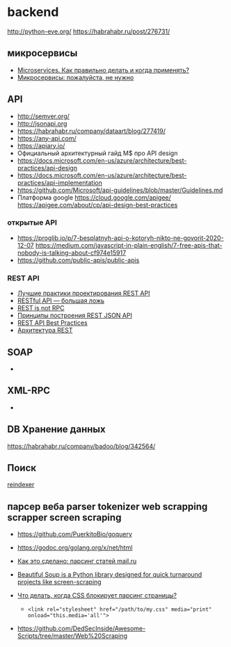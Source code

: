 #  backend

http://python-eve.org/
https://habrahabr.ru/post/276731/

## микросервисы

 * [Microservices. Как правильно делать и когда применять?](https://habr.com/company/dataart/blog/280083/)
 * [Микросервисы: пожалуйста, не нужно](https://habr.com/post/311208/)

##  API

 * http://semver.org/
 * http://jsonapi.org
 * https://habrahabr.ru/company/dataart/blog/277419/
 * https://any-api.com/
 * https://apiary.io/
 * Официальный архитектурный гайд M$ про API design
 * https://docs.microsoft.com/en-us/azure/architecture/best-practices/api-design
 * https://docs.microsoft.com/en-us/azure/architecture/best-practices/api-implementation
 * https://github.com/Microsoft/api-guidelines/blob/master/Guidelines.md
 * Платформа google https://cloud.google.com/apigee/ https://apigee.com/about/cp/api-design-best-practices

### открытые API

 * https://proglib.io/p/7-besplatnyh-api-o-kotoryh-nikto-ne-govorit-2020-12-07 https://medium.com/javascript-in-plain-english/7-free-apis-that-nobody-is-talking-about-cf974e15917
 * https://github.com/public-apis/public-apis

### REST API

 * [Лучшие практики проектирования REST API](https://jazzteam.org/ru/technical-articles/restful-services-manual/)
 * [RESTful API — большая ложь](https://habr.com/ru/post/265845/)
 * [REST is not RPC ](https://programming086.blogspot.com/2018/10/rest-is-not-rpc.html)
 * [Принципы построения REST JSON API](https://habr.com/ru/post/447322/)
 * [REST API Best Practices](https://habr.com/ru/post/351890/)
 * [Архитектура REST](https://habr.com/ru/post/38730/)

## SOAP

 *

## XML-RPC

 *

##  DB Хранение данных

https://habrahabr.ru/company/badoo/blog/342564/

## Поиск

[reindexer](https://habr.com/post/354034/)

## парсер веба parser tokenizer web scrapping scrapper screen scraping

 * https://github.com/PuerkitoBio/goquery
 * https://godoc.org/golang.org/x/net/html
 * [Как это сделано: парсинг статей mail.ru](https://habr.com/company/mailru/blog/200394/)
 * [Beautiful Soup is a Python library designed for quick turnaround projects like screen-scraping](https://www.crummy.com/software/BeautifulSoup/)
 * [Что делать, когда CSS блокирует парсинг страницы?](https://habr.com/ru/company/ruvds/blog/490628/)
    * `<link rel="stylesheet" href="/path/to/my.css" media="print" onload="this.media='all'">`

 * https://github.com/DedSecInside/Awesome-Scripts/tree/master/Web%20Scraping